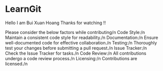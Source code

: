 # LearnGit
Hello I am Bui Xuan Hoang
Thanks for watching !!

Please consider the below factors while contributing/n
Code Style:/n
Maintain a consistent code style for readability./n
Documentation:/n
Ensure well-documented code for effective collaboration./n
Testing:/n
Thoroughly test your changes before submitting a pull request./n
Issue Tracker:/n
Check the Issue Tracker for tasks./n
Code Review:/n
All contributions undergo a code review process./n
Licensing:/n
Contributions are licensed./n
